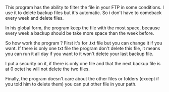 This program has the ability to filter the file in your FTP in some conditions. I use it to delete backup files but it's automatic. So i don't have to comeback every week and delete files.

In his global form, the program keep the file with the most space, because every week a backup should be take more space than the week before.

So how work the program ? 
First it's for .txt file but you can change it if you want.
If there is only one txt file the program don't delete this file, it means you can run it all day if you want to it won't delete your last backup file.

I put a security on it, if there is only one file and that the next backup file is at 0 octet he will not delete the two files.

Finally, the program doesn't care about the other files or folders (except if you told him to delete them) you can put other file in your path.
